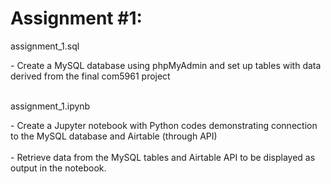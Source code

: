 # Assignment #1:
<p>assignment_1.sql</p>
- Create a MySQL database using phpMyAdmin and set up tables with data derived from the final com5961 project
<br><br>
<p>assignment_1.ipynb</p>
- Create a Jupyter notebook with Python codes demonstrating connection to the MySQL database and Airtable (through API)
<br><br>
- Retrieve data from the MySQL tables and Airtable API to be displayed as output in the notebook.
